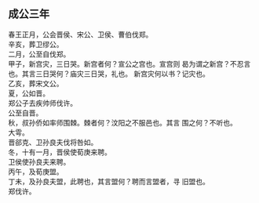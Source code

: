 ## 成公三年

春王正月，公会晋侯、宋公、卫侯、曹伯伐郑。  
辛亥，葬卫缪公。  
二月，公至自伐郑。  
甲子，新宫灾，三日哭。新宫者何？宣公之宫也。宣宫则
曷为谓之新宫？不忍言也。其言三日哭何？庙灾三日哭，礼也。
新宫灾何以书？记灾也。  
乙亥，葬宋文公。  
夏，公如晋。  
郑公子去疾帅师伐许。  
公至自晋。  
秋，叔孙侨如率师围棘。棘者何？汶阳之不服邑也。其言
围之何？不听也。  
大雩。  
晋郤克、卫孙良夫伐将咎如。  
冬，十有一月，晋侯使荀庚来聘。  
卫侯使孙良夫来聘。  
丙午，及荀庚盟。  
丁未，及孙良夫盟，此聘也，其言盟何？聘而言盟者，寻
旧盟也。  
郑伐许。  

